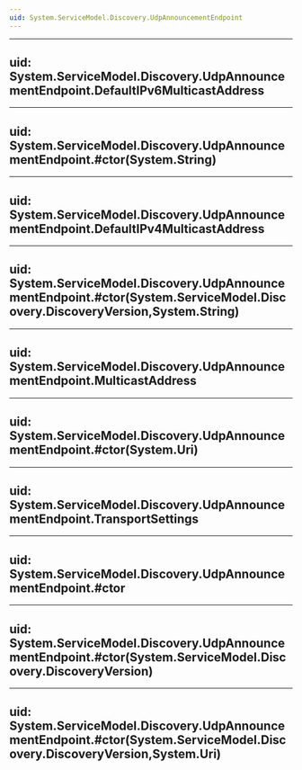 ```yaml
---
uid: System.ServiceModel.Discovery.UdpAnnouncementEndpoint
---
```


---
uid: System.ServiceModel.Discovery.UdpAnnouncementEndpoint.DefaultIPv6MulticastAddress
---

---
uid: System.ServiceModel.Discovery.UdpAnnouncementEndpoint.#ctor(System.String)
---

---
uid: System.ServiceModel.Discovery.UdpAnnouncementEndpoint.DefaultIPv4MulticastAddress
---

---
uid: System.ServiceModel.Discovery.UdpAnnouncementEndpoint.#ctor(System.ServiceModel.Discovery.DiscoveryVersion,System.String)
---

---
uid: System.ServiceModel.Discovery.UdpAnnouncementEndpoint.MulticastAddress
---

---
uid: System.ServiceModel.Discovery.UdpAnnouncementEndpoint.#ctor(System.Uri)
---

---
uid: System.ServiceModel.Discovery.UdpAnnouncementEndpoint.TransportSettings
---

---
uid: System.ServiceModel.Discovery.UdpAnnouncementEndpoint.#ctor
---

---
uid: System.ServiceModel.Discovery.UdpAnnouncementEndpoint.#ctor(System.ServiceModel.Discovery.DiscoveryVersion)
---

---
uid: System.ServiceModel.Discovery.UdpAnnouncementEndpoint.#ctor(System.ServiceModel.Discovery.DiscoveryVersion,System.Uri)
---

